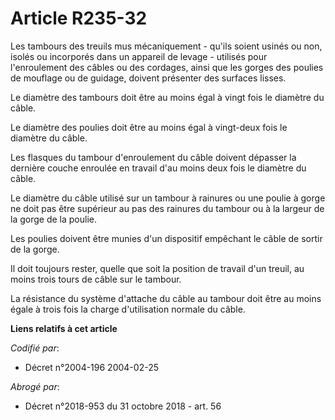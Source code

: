# Article R235-32

Les tambours des treuils mus mécaniquement - qu'ils soient usinés ou non, isolés ou incorporés dans un appareil de levage -
utilisés pour l'enroulement des câbles ou des cordages, ainsi que les gorges des poulies de mouflage ou de guidage, doivent
présenter des surfaces lisses.

Le diamètre des tambours doit être au moins égal à vingt fois le diamètre du câble.

Le diamètre des poulies doit être au moins égal à vingt-deux fois le diamètre du câble.

Les flasques du tambour d'enroulement du câble doivent dépasser la dernière couche enroulée en travail d'au moins deux fois
le diamètre du câble.

Le diamètre du câble utilisé sur un tambour à rainures ou une poulie à gorge ne doit pas être supérieur au pas des rainures
du tambour ou à la largeur de la gorge de la poulie.

Les poulies doivent être munies d'un dispositif empêchant le câble de sortir de la gorge.

Il doit toujours rester, quelle que soit la position de travail d'un treuil, au moins trois tours de câble sur le tambour.

La résistance du système d'attache du câble au tambour doit être au moins égale à trois fois la charge d'utilisation normale
du câble.

**Liens relatifs à cet article**

_Codifié par_:

  - Décret n°2004-196 2004-02-25

_Abrogé par_:

  - Décret n°2018-953 du 31 octobre 2018 - art. 56
